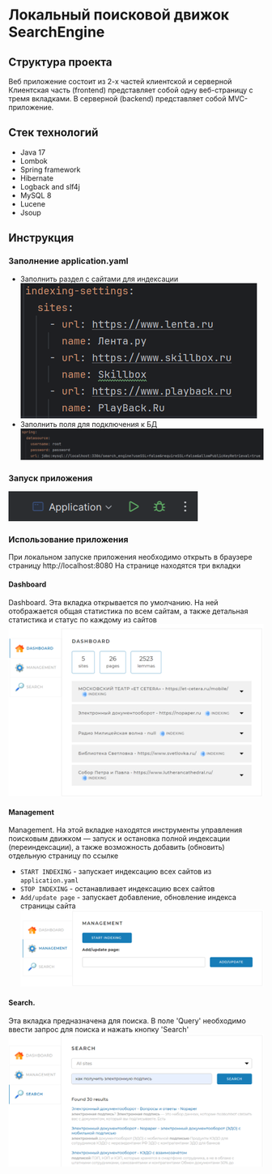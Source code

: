 # Локальный поисковой движок SearchEngine



## Структура проекта

Веб приложение состоит из 2-х частей клиентской и серверной
Клиентская часть (frontend) представляет собой одну веб-страницу с тремя вкладками.
В серверной (backend) представляет собой MVC- приложение.

## Стек технологий
* Java 17
* Lombok
* Spring framework 
* Hibernate
* Logback and slf4j  
* MySQL 8
* Lucene 
* Jsoup 


## Инструкция 
### Заполнение application.yaml
* Заполнить раздел с сайтами для индексации
![img.png](img/Application.png)
* Заполнить поля для подключения к БД
![img.png](img/DB.png)


### Запуск приложения

![img.png](img/Run.png)

### Использование приложения
При локальном запуске приложения необходимо открыть в браузере страницу  http://localhost:8080
На странице находятся три вкладки

#### Dashboard
Dashboard. Эта вкладка открывается по умолчанию. На ней отображается общая статистика по всем сайтам, а также детальная статистика и статус по каждому из сайтов
![img.png](img/Dashboard.png)

#### Management
Management. На этой вкладке находятся инструменты управления поисковым движком — запуск и остановка полной индексации (переиндексации), а также возможность добавить (обновить) отдельную страницу по ссылке
* `START INDEXING` - запускает индексацию всех сайтов из `application.yaml`
* `STOP INDEXING` - останавливает индексацию всех сайтов
* `Add/update page` - запускает добавление, обновление индекса страницы сайта
![img.png](img/Management.png)

#### Search. 
Эта вкладка предназначена для поиска. В поле 'Query' необходимо ввести запрос для поиска и нажать кнопку 'Search'
![img.png](img/Search.png)


